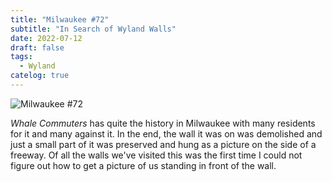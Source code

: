 ```yaml
---
title: "Milwaukee #72"
subtitle: "In Search of Wyland Walls"
date: 2022-07-12
draft: false
tags:
  - Wyland
catelog: true
---
```



![Milwaukee #72](../images/72-milwaukee.jpg)

_Whale Commuters_ has quite the history in Milwaukee with many residents for it and many against it.  In the end, the wall it was on was demolished and just a small part of it was preserved and hung as a picture on the side of a freeway. Of all the walls we've visited this was the first time I could not figure out how to get a picture of us standing in front of the wall.
